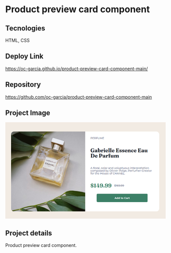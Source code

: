# Product preview card component

## Tecnologies 
HTML, CSS

## Deploy Link
https://oc-garcia.github.io/product-preview-card-component-main/

## Repository
https://github.com/oc-garcia/product-preview-card-component-main

## Project Image
![](./images/Screenshot%20from%202023-01-19%2013-43-44.png#vitrinedev)

## Project details
Product preview card component. 
